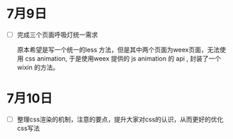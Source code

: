 # 7月9日

- [ ] 完成三个页面呼吸灯统一需求

  原本希望是写一个统一的less 方法，但是其中两个页面为weex页面，无法使用 css animation, 于是使用weex 提供的 js animation 的 api , 封装了一个 wixin 的方法。



# 7月10日

- [ ]  整理css渲染的机制，注意的要点，提升大家对css的认识，从而更好的优化css写法 



 

